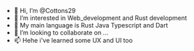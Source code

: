 - 👋 Hi, I’m @Cottons29
- 👀 I’m interested in Web_development and Rust development
- 🌱 My main language is Rust Java Typescript and Dart
- 💞️ I’m looking to collaborate on ...
- 📫 Hehe i've learned some UX and UI too

<!---
Cottons29/Cottons29 is a ✨ special ✨ repository because its `README.md` (this file) appears on your GitHub profile.
You can click the Preview link to take a look at your changes.
--->
